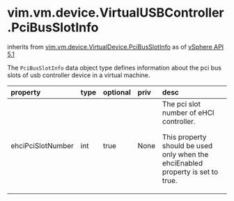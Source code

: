 vim.vm.device.VirtualUSBController.PciBusSlotInfo
=================================================
inherits from [vim.vm.device.VirtualDevice.PciBusSlotInfo](docs/vim.vm.device.VirtualDevice.PciBusSlotInfo.md)
as of [vSphere API 5.1](vim.version.md#vim.version.version8)


The <code>PciBusSlotInfo</code> data object type   defines information about the pci bus slots of usb controller device   in a virtual machine.

| property | type | optional | priv | desc |
|:---------|:-----|:---------|:-----|:-----|
| ehciPciSlotNumber | int | true | None | The pci slot number of eHCI controller.   <p>   This property should be used only when the ehciEnabled property   is set to true. |


